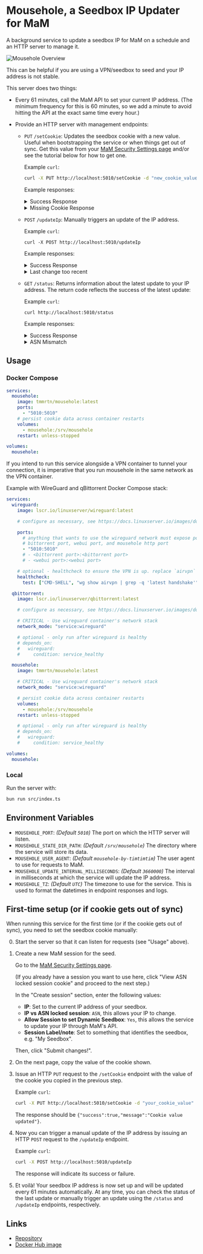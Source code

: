 # Mousehole, a Seedbox IP Updater for MaM

A background service to update a seedbox IP for MaM on a schedule and an HTTP
server to manage it.

![Mousehole Overview](https://raw.githubusercontent.com/t-mart/mousehole/master/docs/overview.png)

This can be helpful if you are using a VPN/seedbox to seed and your IP address
is not stable.

This server does two things:

- Every 61 minutes, call the MaM API to set your current IP address. (The
  minimum frequency for this is 60 minutes, so we add a minute to avoid hitting
  the API at the exact same time every hour.)
- Provide an HTTP server with management endpoints:

  - `PUT` `/setCookie`: Updates the seedbox cookie with a new value. Useful when
    bootstrapping the service or when things get out of sync. Get this value
    from your
    [MaM Security Settings page](https://www.myanonamouse.net/preferences/index.php?view=security)
    and/or see the tutorial below for how to get one.

    Example `curl`:

    ```bash
    curl -X PUT http://localhost:5010/setCookie -d "new_cookie_value"
    ```

    Example responses:

    <details>

      <summary>Success Response</summary>

      ```json
      {
        "success": true,
        "message": "Cookie value updated"
      }
      ```

    </details>

    <details>

      <summary>Missing Cookie Response</summary>

      ```json
      {
        "success": false,
        "message": "Cookie value is required"
      }
      ```

    </details>

  - `POST` `/updateIp`: Manually triggers an update of the IP address.

    Example `curl`:

    ```
    curl -X POST http://localhost:5010/updateIp
    ```

    Example responses:
    
    <details>

      <summary>Success Response</summary>

      ```json
      {
        "success": true,
        "message": "IP updated successfully",
        "responseWithMetadata": {
          "response": {
            "Success": true,
            "msg": "Completed",
            "ip": "123.123.123.123",
            "ASN": 12345,
            "AS": "MegaCorp"
          },
          "metadata": {
            "request": {
              "datetime": "2025-06-14T09:19:46.311+00:00[UTC]",
              "timestampMilliseconds": 1749892786311,
              "cookieValue": "<redacted>"
            },
            "response": {
              "httpStatus": 429,
              "cookieValue": "<redacted>"
            }
          }
        }
      }
      ```

    </details>

    <details>

      <summary>Last change too recent</summary>

      ```json
      {
        "success": false,
        "message": "Failed to update IP",
        "responseWithMetadata": {
          "response": {
            "Success": false,
            "msg": "Last change too recent",
            "ip": "123.123.123.123",
            "ASN": 12345,
            "AS": "MegaCorp"
          },
          "metadata": {
            "request": {
              "datetime": "2025-06-14T09:19:46.311+00:00[UTC]",
              "timestampMilliseconds": 1749892786311,
              "cookieValue": "<redacted>"
            },
            "response": {
              "httpStatus": 429,
              "cookieValue": "<redacted>"
            }
          }
        }
      }
      ```

    </details>

  - `GET` `/status`: Returns information about the latest update to your IP
    address. The return code reflects the success of the latest update:

    Example `curl`:

    ```
    curl http://localhost:5010/status
    ```

    Example responses:

    <details>

      <summary>Success Response</summary>

      ```json
      {
        "success": true,
        "message": "Latest update was successful",
        "responseWithMetadata": {
          "response": {
            "Success": true,
            "msg": "Completed",
            "ip": "123.123.123.123",
            "ASN": 12345,
            "AS": "MegaCorp"
          },
          "metadata": {
            "request": {
              "datetime": "2025-06-14T09:19:46.311+00:00[UTC]",
              "timestampMilliseconds": 1749892786311,
              "cookieValue": "<redacted>"
            },
            "response": {
              "httpStatus": 429,
              "cookieValue": "<redacted>"
            }
          }
        },
        "nextAutoUpdate": {
          "datetime": "2025-06-14T10:19:46.311+00:00[UTC]",
          "timestampMilliseconds": 1749892786311
        }
      }
      ```

    </details>

    <details>

      <summary>ASN Mismatch</summary>

      ```json
      {
        "success": false,
        "message": "Failed to update IP",
        "responseWithMetadata": {
          "response": {
            "Success": false,
            "msg": "Invalid session - ASN mismatch",
            "ip": "123.123.123.123",
            "ASN": 12345,
            "AS": "MegaCorp"
          },
          "metadata": {
            "request": {
              "datetime": "2025-06-14T09:19:46.311+00:00[UTC]",
              "timestampMilliseconds": 1749892786311,
              "cookieValue": "<redacted>"
            },
            "response": {
              "httpStatus": 429,
              "cookieValue": "<redacted>"
            }
          }
        },
        "nextAutoUpdate": {
          "datetime": "2025-06-14T10:19:46.311+00:00[UTC]",
          "timestampMilliseconds": 1749892786311
        }
      }
      ```

    </details>    

## Usage

### Docker Compose

```yaml
services:
  mousehole:
    image: tmmrtn/mousehole:latest
    ports:
      - "5010:5010"
    # persist cookie data across container restarts
    volumes:
      - mousehole:/srv/mousehole
    restart: unless-stopped

volumes:
  mousehole:
```

If you intend to run this service alongside a VPN container to tunnel your
connection, it is imperative that you run mousehole in the same network as the
VPN container.

Example with WireGuard and qBittorrent Docker Compose stack:

```yaml
services:
  wireguard:
    image: lscr.io/linuxserver/wireguard:latest

    # configure as necessary, see https://docs.linuxserver.io/images/docker-wireguard

    ports:
      # anything that wants to use the wireguard network must expose ports here, such as
      # bittorrent port, webui port, and mousehole http port
      - "5010:5010"
      # - <bittorrent port>:<bittorrent port>
      # - <webui port>:<webui port>

    # optional - healthcheck to ensure the VPN is up. replace `airvpn` with your VPN interface name
    healthcheck:
      test: ["CMD-SHELL", "wg show airvpn | grep -q 'latest handshake'"]

  qbittorrent:
    image: lscr.io/linuxserver/qbittorrent:latest

    # configure as necessary, see https://docs.linuxserver.io/images/docker-qbittorrent

    # CRITICAL - Use wireguard container's network stack
    network_mode: "service:wireguard"

    # optional - only run after wireguard is healthy
    # depends_on:
    #   wireguard:
    #     condition: service_healthy

  mousehole:
    image: tmmrtn/mousehole:latest

    # CRITICAL - Use wireguard container's network stack
    network_mode: "service:wireguard"

    # persist cookie data across container restarts
    volumes:
      - mousehole:/srv/mousehole
    restart: unless-stopped

    # optional - only run after wireguard is healthy
    # depends_on:
    #   wireguard:
    #     condition: service_healthy

volumes:
  mousehole:
```

### Local

Run the server with:

```bash
bun run src/index.ts
```

## Environment Variables

- `MOUSEHOLE_PORT`: _(Default `5010`)_ The port on which the HTTP server will
  listen.
- `MOUSEHOLE_STATE_DIR_PATH`: _(Default `/srv/mousehole`)_ The directory where
  the service will store its data.
- `MOUSEHOLE_USER_AGENT`: _(Default `mousehole-by-timtimtim`)_ The user agent to
  use for requests to MaM.
- `MOUSEHOLE_UPDATE_INTERVAL_MILLISECONDS`: _(Default `3660000`)_ The interval
  in milliseconds at which the service will update the IP address.
- `MOUSEHOLE_TZ`: _(Default `UTC`)_ The timezone to use for the service. This is
  used to format the datetimes in endpoint responses and logs.

## First-time setup (or if cookie gets out of sync)

When running this service for the first time (or if the cookie gets out of
sync), you need to set the seedbox cookie manually:

0. Start the server so that it can listen for requests (see "Usage" above).

1. Create a new MaM session for the seed.

   Go to the
   [MaM Security Settings page](https://www.myanonamouse.net/preferences/index.php?view=security).

   (If you already have a session you want to use here, click "View ASN locked
   session cookie" and proceed to the next step.)

   In the "Create session" section, enter the following values:

   - **IP**: Set to the current IP address of your seedbox.
   - **IP vs ASN locked session**: `ASN`, this allows your IP to change.
   - **Allow Session to set Dynamic Seedbox**: `Yes`, this allows the service to
     update your IP through MaM's API.
   - **Session Label/note**: Set to something that identifies the seedbox, e.g.
     "My Seedbox".

   Then, click "Submit changes!".

2. On the next page, copy the value of the cookie shown.

3. Issue an HTTP `PUT` request to the `/setCookie` endpoint with the value of
   the cookie you copied in the previous step.

   Example `curl`:

   ```bash
   curl -X PUT http://localhost:5010/setCookie -d "your_cookie_value"
   ```

   The response should be `{"success":true,"message":"Cookie value updated"}`.

4. Now you can trigger a manual update of the IP address by issuing an HTTP
   `POST` request to the `/updateIp` endpoint.

   Example `curl`:

   ```bash
   curl -X POST http://localhost:5010/updateIp
   ```

   The response will indicate its success or failure.

5. Et voilà! Your seedbox IP address is now set up and will be updated every 61
   minutes automatically. At any time, you can check the status of the last
   update or manually trigger an update using the `/status` and `/updateIp`
   endpoints, respectively.

## Links

- [Repository](https://github.com/t-mart/mousehole)
- [Docker Hub image](https://hub.docker.com/r/tmmrtn/mousehole)
